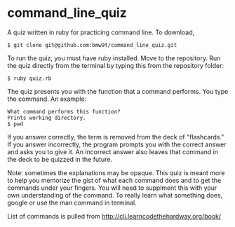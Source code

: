 command_line_quiz
=================

A quiz written in ruby for practicing command line. To download, 

```
$ git clone git@github.com:bmw9t/command_line_quiz.git
```

To run the quiz, you must have ruby installed. Move to the repository. Run the quiz directly from the terminal by typing this from the repository folder:

```
$ ruby quiz.rb
```

The quiz presents you with the function that a command performs. You type the command. An example:

```
What command performs this function?
Prints working directory.
$ pwd
```

If you answer correctly, the term is removed from the deck of "flashcards." If you answer incorrectly, the program prompts you with the correct answer and asks you to give it. An incorrect answer also leaves that command in the deck to be quizzed in the future.

Note: sometimes the explanations may be opaque. This quiz is meant more to help you memorize the gist of what each command does and to get the commands under your fingers. You will need to supplment this with your own understanding of the command. To really learn what something does, google or use the man command in terminal.

List of commands is pulled from http://cli.learncodethehardway.org/book/
